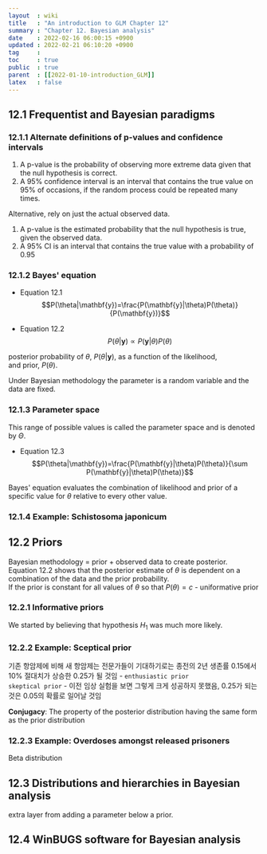 ```yaml
---
layout  : wiki
title   : "An introduction to GLM Chapter 12"
summary : "Chapter 12. Bayesian analysis"
date    : 2022-02-16 06:00:15 +0900
updated : 2022-02-21 06:10:20 +0900
tag     : 
toc     : true
public  : true
parent  : [[2022-01-10-introduction_GLM]]
latex   : false
---
```


## 12.1 Frequentist and Bayesian paradigms

### 12.1.1 Alternate definitions of p-values and confidence intervals

1) A p-value is the probability of observing more extreme data given that the null hypothesis is correct.
2) A 95% confidence interval is an interval that contains the true value on 95% of occasions, if the random process could be repeated many times.

Alternative, rely on just the actual observed data.  

1) A p-value is the estimated probability that the null hypothesis is true, given the observed data.
2) A 95% CI is an interval that contains the true value with a probability of 0.95

### 12.1.2 Bayes' equation

* Equation 12.1
$$P(\theta|\mathbf{y})=\frac{P(\mathbf{y}|\theta)P(\theta)}{P(\mathbf{y})}$$

* Equation 12.2
$$P(\theta|\mathbf{y})\propto P(\mathbf{y}|\theta)P(\theta)$$

posterior probability of $\theta$, $P(\theta|\mathbf{y})$, as a function of the likelihood,  
and prior, $P(\theta)$.  

Under Bayesian methodology the parameter is a random variable and the data are fixed.

### 12.1.3 Parameter space

This range of possible values is called the parameter space and is denoted by $\Theta$.  
* Equation 12.3
$$P(\theta|\mathbf{y})=\frac{P(\mathbf{y}|\theta)P(\theta)}{\sum P(\mathbf{y}|\theta)P(\theta)}$$

Bayes' equation evaluates the combination of likelihood and prior of a specific value for $\theta$ relative to every other value.  

### 12.1.4 Example: Schistosoma japonicum

## 12.2 Priors

Bayesian methodology = prior + observed data to create posterior.  
Equation 12.2 shows that the posterior estimate of $\theta$ is dependent on a combination of the data and the prior probability.  
If the prior is constant for all values of $\theta$ so that $P(\theta)=c$ - uniformative prior

### 12.2.1 Informative priors

We started by believing that hypothesis $H_1$ was much more likely.

### 12.2.2 Example: Sceptical prior

기존 항암제에 비해 새 항암제는 전문가들이 기대하기로는 종전의 2년 생존률 0.15에서 10% 절대치가 상승한 0.25가 될 것임 - `enthusiastic prior`  
`skeptical prior` - 이전 임상 실험을 보면 그렇게 크게 성공하지 못했음, 0.25가 되는 것은 0.05의 확률로 일어날 것임  

**Conjugacy**: The property of the posterior distribution having the same form as the prior distribution

### 12.2.3 Example: Overdoses amongst released prisoners

Beta distribution

## 12.3 Distributions and hierarchies in Bayesian analysis

extra layer from adding a parameter below a prior.

## 12.4 WinBUGS software for Bayesian analysis

